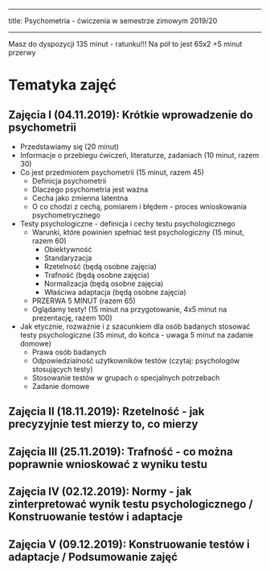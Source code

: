 ___
title: Psychometria - ćwiczenia w semestrze zimowym 2019/20
___

Masz do dyspozycji 135 minut - ratunku!!! Na pół to jest 65x2 +5 minut przerwy

# Tematyka zajęć
## Zajęcia I (04.11.2019): Krótkie wprowadzenie do psychometrii
* Przedstawiamy się (20 minut)
* Informacje o przebiegu ćwiczeń, literaturze, zadaniach (10 minut, razem 30)
* Co jest przedmiotem psychometrii (15 minut, razem 45)
	* Definicja psychometrii
	* Dlaczego psychometria jest ważna
	* Cecha jako zmienna latentna
	* O co chodzi z cechą, pomiarem i błędem - proces wnioskowania psychometrycznego
* Testy psychologiczne - definicja i cechy testu psychologicznego 
	* Warunki, które powinien spełniać test psychologiczny (15 minut, razem 60)
		* Obiektywność
		* Standaryzacja
		* Rzetelność (będą osobne zajęcia)
		* Trafność (będą osobne zajęcia)
		* Normalizacja (będą osobne zajęcia)
		* Właściwa adaptacja (będą osobne zajęcia)
	* PRZERWA 5 MINUT (razem 65)
	* Oglądamy testy! (15 minut na przygotowanie, 4x5 minut na prezentację, razem 100)
* Jak etycznie, rozważnie i z szacunkiem dla osób badanych stosować testy psychologiczne (35 minut, do końca - uwaga 5 minut na zadanie domowe)
	* Prawa osób badanych
	* Odpowiedzialność użytkowników testów (czytaj: psychologów stosujących testy)
	* Stosowanie testów w grupach o specjalnych potrzebach
	* Zadanie domowe

## Zajęcia II (18.11.2019): Rzetelność - jak precyzyjnie test mierzy to, co mierzy
## Zajęcia III (25.11.2019): Trafność - co można poprawnie wnioskować z wyniku testu
## Zajęcia IV (02.12.2019): Normy - jak zinterpretować wynik testu psychologicznego / Konstruowanie testów i adaptacje
## Zajęcia V (09.12.2019): Konstruowanie testów i adaptacje / Podsumowanie zajęć